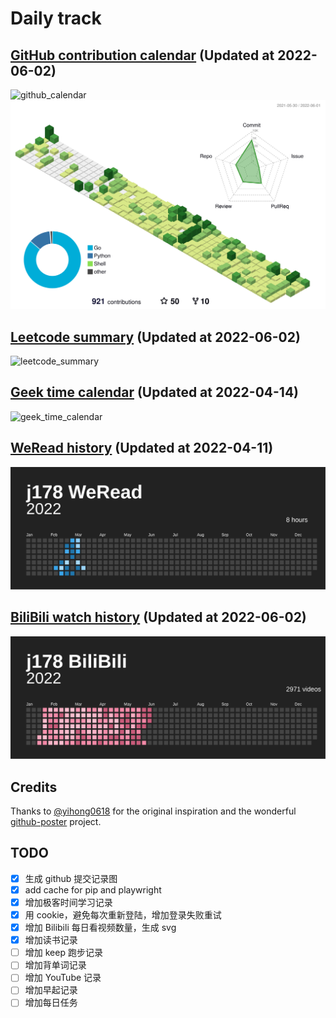 # Daily track

## [GitHub contribution calendar](https://github.com/j178) (Updated at 2022-06-02)
![github_calendar](https://s2.loli.net/2022/06/02/trbxIpPngq2fc9L.png)
![github_profile_3D](./data/profile-customize.svg)

## [Leetcode summary](https://leetcode-cn.com/u/j178) (Updated at 2022-06-02)
![leetcode_summary](https://s2.loli.net/2022/06/02/Ug42DYpsBvlqKG1.png)

## [Geek time calendar](https://time.geekbang.org/) (Updated at 2022-04-14)
![geek_time_calendar](https://s2.loli.net/2022/04/14/7WE8cv5FDrQRk1t.png)

## [WeRead history](https://weread.qq.com) (Updated at 2022-04-11)
![weread_history](./data/weread_history.svg)

## [BiliBili watch history](https://bilibili.com) (Updated at 2022-06-02)
![bilibili_history](./data/bilibili_history.svg)


## Credits
Thanks to [@yihong0618](https://github.com/yihong0618) for the original inspiration and the wonderful [github-poster](https://github.com/yihong0618/GitHubPoster) project.


## TODO
- [x] 生成 github 提交记录图
- [x] add cache for pip and playwright
- [x] 增加极客时间学习记录
- [x] 用 cookie，避免每次重新登陆，增加登录失败重试
- [x] 增加 Bilibili 每日看视频数量，生成 svg
- [x] 增加读书记录
- [ ] 增加 keep 跑步记录
- [ ] 增加背单词记录
- [ ] 增加 YouTube 记录
- [ ] 增加早起记录
- [ ] 增加每日任务
